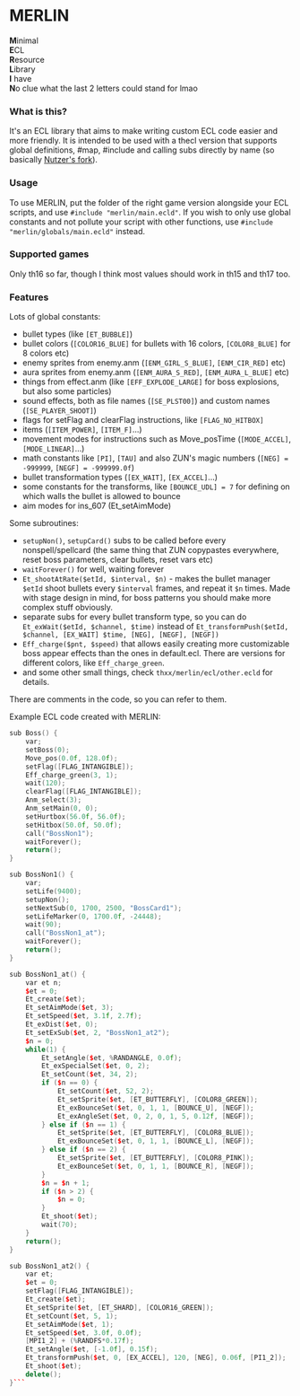 # MERLIN
**M**inimal  
**E**CL  
**R**esource  
**L**ibrary  
**I** have  
**N**o clue what the last 2 letters could stand for lmao  

### What is this?  
It's an ECL library that aims to make writing custom ECL code easier and more friendly. It is intended to be used with a thecl version that supports global definitions, \#map, \#include and calling subs directly by name (so basically [Nutzer's fork](https://github.com/Nutzer/thtk)).  

### Usage
To use MERLIN, put the folder of the right game version alongside your ECL scripts, and use `#include "merlin/main.ecld"`. If you wish to only use global constants and not pollute your script with other functions, use `#include "merlin/globals/main.ecld"` instead.

### Supported games
Only th16 so far, though I think most values should work in th15 and th17 too.

### Features
Lots of global constants:
- bullet types (like `[ET_BUBBLE]`)
- bullet colors (`[COLOR16_BLUE]` for bullets with 16 colors, `[COLOR8_BLUE]` for 8 colors etc)
- enemy sprites from enemy.anm (`[ENM_GIRL_S_BLUE]`, `[ENM_CIR_RED]` etc)
- aura sprites from enemy.anm (`[ENM_AURA_S_RED]`, `[ENM_AURA_L_BLUE]` etc)
- things from effect.anm (like `[EFF_EXPLODE_LARGE]` for boss explosions, but also some particles)
- sound effects, both as file names (`[SE_PLST00]`) and custom names (`[SE_PLAYER_SHOOT]`)
- flags for setFlag and clearFlag instructions, like `[FLAG_NO_HITBOX]`
- items (`[ITEM_POWER]`, `[ITEM_F]`...)
- movement modes for instructions such as Move_posTime (`[MODE_ACCEL]`, `[MODE_LINEAR]`...)
- math constants like `[PI]`, `[TAU]` and also ZUN's magic numbers (`[NEG] = -999999`, `[NEGF] = -999999.0f`)
- bullet transformation types (`[EX_WAIT]`, `[EX_ACCEL]`...)
- some constants for the transforms, like `[BOUNCE_UDL] = 7` for defining on which walls the bullet is allowed to bounce
- aim modes for ins_607 (Et_setAimMode)
  
Some subroutines:
- `setupNon()`, `setupCard()` subs to be called before every nonspell/spellcard (the same thing that ZUN copypastes everywhere, reset boss parameters, clear bullets, reset vars etc)
- `waitForever()` for well, waiting forever
- `Et_shootAtRate($etId, $interval, $n)` - makes the bullet manager `$etId` shoot bullets every `$interval` frames, and repeat it `$n` times. Made with stage design in mind, for boss patterns you should make more complex stuff obviously.
- separate subs for every bullet transform type, so you can do `Et_exWait($etId, $channel, $time)` instead of `Et_transformPush($etId, $channel, [EX_WAIT] $time, [NEG], [NEGF], [NEGF])`
- `Eff_charge($pnt, $speed)` that allows easily creating more customizable boss appear effects than the ones in default.ecl. There are versions for different colors, like `Eff_charge_green`.
- and some other small things, check `thxx/merlin/ecl/other.ecld` for details.

There are comments in the code, so you can refer to them.

Example ECL code created with MERLIN:  
```cpp
sub Boss() {
	var;
	setBoss(0);
	Move_pos(0.0f, 128.0f);
	setFlag([FLAG_INTANGIBLE]);
	Eff_charge_green(3, 1);
	wait(120);
	clearFlag([FLAG_INTANGIBLE]);
	Anm_select(3);
	Anm_setMain(0, 0);
	setHurtbox(56.0f, 56.0f);
    setHitbox(50.0f, 50.0f);
	call("BossNon1");
	waitForever();
	return();
}

sub BossNon1() {
	var;
	setLife(9400);
	setupNon();
	setNextSub(0, 1700, 2500, "BossCard1");
	setLifeMarker(0, 1700.0f, -24448);
	wait(90);
	call("BossNon1_at");
	waitForever();
	return();
}

sub BossNon1_at() {
	var et n;
	$et = 0;
	Et_create($et);
	Et_setAimMode($et, 3);
	Et_setSpeed($et, 3.1f, 2.7f);
	Et_exDist($et, 0);
	Et_setExSub($et, 2, "BossNon1_at2");
	$n = 0;
	while(1) {
		Et_setAngle($et, %RANDANGLE, 0.0f);
		Et_exSpecialSet($et, 0, 2);
		Et_setCount($et, 34, 2);
		if ($n == 0) {
			Et_setCount($et, 52, 2);
			Et_setSprite($et, [ET_BUTTERFLY], [COLOR8_GREEN]);
			Et_exBounceSet($et, 0, 1, 1, [BOUNCE_U], [NEGF]);
			Et_exAngleSet($et, 0, 2, 0, 1, 5, 0.12f, [NEGF]);
		} else if ($n == 1) {
			Et_setSprite($et, [ET_BUTTERFLY], [COLOR8_BLUE]);
			Et_exBounceSet($et, 0, 1, 1, [BOUNCE_L], [NEGF]);
		} else if ($n == 2) {
			Et_setSprite($et, [ET_BUTTERFLY], [COLOR8_PINK]);
			Et_exBounceSet($et, 0, 1, 1, [BOUNCE_R], [NEGF]);
		}
		$n = $n + 1;
		if ($n > 2) {
			$n = 0;
		}
		Et_shoot($et);
		wait(70);
	}
	return();
}

sub BossNon1_at2() {
	var et;
	$et = 0;
	setFlag([FLAG_INTANGIBLE]);
	Et_create($et);
	Et_setSprite($et, [ET_SHARD], [COLOR16_GREEN]);
	Et_setCount($et, 5, 1);
	Et_setAimMode($et, 1);
	Et_setSpeed($et, 3.0f, 0.0f);
	[MPI1_2] + (%RANDFS*0.17f);
	Et_setAngle($et, [-1.0f], 0.15f);
	Et_transformPush($et, 0, [EX_ACCEL], 120, [NEG], 0.06f, [PI1_2]);
	Et_shoot($et);
	delete();
}```